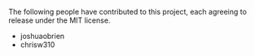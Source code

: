 The following people have contributed to this project, each agreeing to release under the MIT license.

* joshuaobrien
* chrisw310
